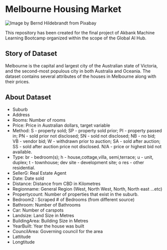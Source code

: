 # Melbourne Housing Market
![Image by <a href="https://pixabay.com/users/barni1-773830/?utm_source=link-attribution&utm_medium=referral&utm_campaign=image&utm_content=652622">Bernd Hildebrandt</a> from <a href="https://pixabay.com//?utm_source=link-attribution&utm_medium=referral&utm_campaign=image&utm_content=652622">Pixabay</a>](https://github.com/sudeatesoglu/Melbourne_Housing_Prediction/assets/106230756/00528f0b-e7d3-4623-a87c-c6828d463346)

This repository has been created for the final project of Akbank Machine Learning Bootcamp organized within the scope of the Global AI Hub.

## Story of Dataset
Melbourne is the capital and largest city of the Australian state of Victoria, and the second-most populous city in both Australia and Oceania. The dataset contains several attributes of the houses in Melbourne along with their prices.

## About Dataset
- Suburb
- Address
- Rooms: Number of rooms
- Price: Price in Australian dollars, target variable
- Method: S - property sold; SP - property sold prior; PI - property passed in; PN - sold prior not disclosed;
SN - sold not disclosed; NB - no bid; VB - vendor bid; W - withdrawn prior to auction; SA - sold after
auction; SS - sold after auction price not disclosed. N/A - price or highest bid not available.
- Type: br - bedroom(s); h - house,cottage,villa, semi,terrace; u - unit, duplex; t - townhouse; dev site -
development site; o res - other residential.
- SellerG: Real Estate Agent
- Date: Date sold
- Distance: Distance from CBD in Kilometres
- Regionname: General Region (West, North West, North, North east ...etc)
- Propertycount: Number of properties that exist in the suburb.
- Bedroom2 : Scraped # of Bedrooms (from different source)
- Bathroom: Number of Bathrooms
- Car: Number of carspots
- Landsize: Land Size in Metres
- BuildingArea: Building Size in Metres
- YearBuilt: Year the house was built
- CouncilArea: Governing council for the area
- Lattitude
- Longtitude
